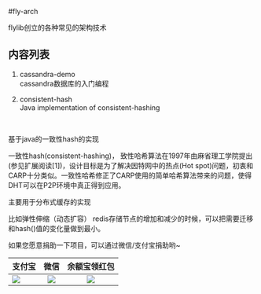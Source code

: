 #fly-arch

flylib创立的各种常见的架构技术

## 内容列表

1. cassandra-demo <br/>
    cassandra数据库的入门编程


2. consistent-hash  <br/>
    Java implementation of consistent-hashing
<br/>

基于java的一致性hash的实现

一致性hash(consistent-hashing)，
致性哈希算法在1997年由麻省理工学院提出(参见扩展阅读[1])，设计目标是为了解决因特网中的热点(Hot spot)问题，初衷和CARP十分类似。一致性哈希修正了CARP使用的简单哈希算法带来的问题，使得DHT可以在P2P环境中真正得到应用。

主要用于分布式缓存的实现

比如弹性伸缩（动态扩容） 
redis存储节点的增加和减少的时候，可以把需要迁移和hash()值的变化量做到最小。


如果您愿意捐助一下项目，可以通过微信/支付宝捐助哟~

|支付宝         | 微信           | 余额宝领红包|
| ------------- |:-------------:|:-------------:|
| ![](https://github.com/flylib/fly-arch/blob/master/alipay.png)      | ![](https://github.com/flylib/fly-arch/blob/master/wechat.png) | ![](https://github.com/flylib/fly-arch/blob/master/redPacket.png) |

